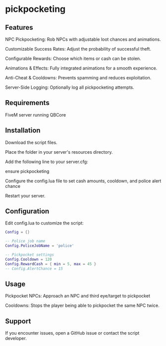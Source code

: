 # pickpocketing

## Features


NPC Pickpocketing: Rob NPCs with adjustable loot chances and animations.

Customizable Success Rates: Adjust the probability of successful theft.

Configurable Rewards: Choose which items or cash can be stolen.

Animations & Effects: Fully integrated animations for a smooth experience.

Anti-Cheat & Cooldowns: Prevents spamming and reduces exploitation.

Server-Side Logging: Optionally log all pickpocketing attempts.

## Requirements

FiveM server running QBCore

## Installation

Download the script files.

Place the folder in your server's resources directory.

Add the following line to your server.cfg:

ensure pickpocketing


Configure the config.lua file to set cash amounts, cooldown, and police alert chance

Restart your server.

## Configuration

Edit config.lua to customize the script:

```lua
Config = {}

-- Police job name
Config.PoliceJobName = 'police'

-- Pickpocket settings
Config.Cooldown = 120  
Config.RewardCash = { min = 5, max = 45 }
-- Config.AlertChance = 15  

```


## Usage

Pickpocket NPCs: Approach an NPC and third eye/target to pickpocket

Cooldowns: Stops the player being able to pickpocket the same NPC twice.

## Support

If you encounter issues, open a GitHub issue or contact the script developer.
